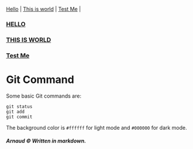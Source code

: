 [Hello](hello) | [This is world](Test) | [Test Me](Here) | 

### [HELLO](hello)


### [THIS IS WORLD](Test)



### [Test Me](Here)
# Git Command
Some basic Git commands are:

```
git status
git add
git commit
```
The background color is `#ffffff` for light mode and `#000000` for dark mode.

##### Arnaud ©  Written in markdown.